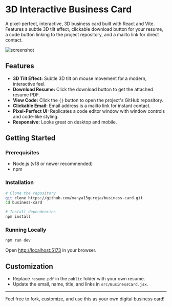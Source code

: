 # 3D Interactive Business Card

A pixel-perfect, interactive, 3D business card built with React and Vite. Features a subtle 3D tilt effect, clickable download button for your resume, a code button linking to the project repository, and a mailto link for direct contact.

![screenshot](./bsncard-3d/public/livepreview.png) <!-- Add a screenshot if you have one -->

## Features
- **3D Tilt Effect:** Subtle 3D tilt on mouse movement for a modern, interactive feel.
- **Download Resume:** Click the download button to get the attached resume PDF.
- **View Code:** Click the `{}` button to open the project's GitHub repository.
- **Clickable Email:** Email address is a mailto link for instant contact.
- **Pixel-Perfect UI:** Replicates a code editor window with window controls and code-like styling.
- **Responsive:** Looks great on desktop and mobile.

## Getting Started

### Prerequisites
- Node.js (v18 or newer recommended)
- npm

### Installation
```bash
# Clone the repository
git clone https://github.com/manya13gureja/business-card.git
cd business-card

# Install dependencies
npm install
```

### Running Locally
```bash
npm run dev
```
Open [http://localhost:5173](http://localhost:5173) in your browser.


## Customization
- Replace `resume.pdf` in the `public` folder with your own resume.
- Update the email, name, title, and links in `src/BusinessCard.jsx`.

---

Feel free to fork, customize, and use this as your own digital business card!
